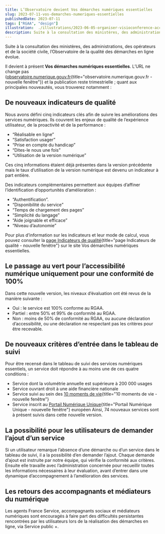 ```yaml
---
title: L’Observatoire devient Vos démarches numériques essentielles
slug: 2023-07-11-vos-demarches-numeriques-essentielles
publishedDate: 2023-07-11
tags: ["RGAA", "design"]
illustration:  ./illustrations/2023-06-05-organiser-visioconference-accessible.png
description: Suite à la consultation des ministères, des administrations, des opérateurs et de la société civile, l’Observatoire de la qualité des démarches en ligne évolue.
---
```


<p class="fr-text--lead">Suite à la consultation des ministères, des administrations, des opérateurs et de la société civile, l’Observatoire de la qualité des démarches en ligne évolue.</p>

Il devient à présent **Vos démarches numériques essentielles**. L’URL ne change pas ([observatoire.numerique.gouv.fr](https://observatoire.numerique.gouv.fr){title="observatoire.numerique.gouv.fr - nouvelle fenêtre"}) et la publication reste trimestrielle ; quant aux principales nouveautés, vous trouverez notamment : 

## De nouveaux indicateurs de qualité

Nous avons défini cinq indicateurs clés afin de suivre les améliorations des services numériques. Ils couvrent les enjeux de qualité de l’expérience utilisateur, de la proactivité et de la performance :  
* “Réalisable en ligne”
* “Satisfaction usager” 
* “Prise en compte du handicap”
* “Dites-le nous une fois”
* “Utilisation de la version numérique”

Ces cinq informations étaient déjà présentes dans la version précédente mais le taux d’utilisation de la version numérique est devenu un indicateur à part entière.

Des indicateurs complémentaires permettent aux équipes d’affiner l’identification d’opportunités d’amélioration :  
* “Authentification”.
* “Disponibilité du service”
* “Temps de chargement des pages”
* “Simplicité du langage”
* “Aide joignable et efficace”
* “Niveau d’autonomie”
 
Pour plus d’information sur les indicateurs et leur mode de calcul, vous pouvez consulter la [page Indicateurs de qualité](https://observatoire.numerique.gouv.fr/Aide/Observatoire?tab=indicators){title="page Indicateurs de qualité - nouvelle fenêtre"} sur le site Vos démarches numériques essentielles.

## Le passage au vert pour l’accessibilité numérique uniquement pour une conformité de 100%

Dans cette nouvelle version, les niveaux d’évaluation ont été revus de la manière suivante : 
* <span class="fr-badge fr-badge--success fr-badge--no-icon">Oui</span> : le service est 100% conforme au RGAA.
* <span class="fr-badge fr-badge--warning fr-badge--no-icon">Partiel</span> : entre 50% et 99% de conformité au RGAA.
* <span class="fr-badge fr-badge--new fr-badge--no-icon">Non</span> : moins de 50% de conformité au RGAA, ou aucune déclaration d’accessibilité, ou une déclaration ne respectant pas les critères pour être recevable.

## De nouveaux critères d’entrée dans le tableau de suivi

Pour être recensé dans le tableau de suivi des services numériques essentiels, un service doit répondre à au moins une de ces quatre conditions : 
* Service dont la volumétrie annuelle est supérieure à 200 000 usages
* Service ouvrant droit à une aide financière nationale 
* Service suivi au sein des [10 moments de vie](https://www.modernisation.gouv.fr/presse/7e-comite-interministeriel-de-la-transformation-publique-citp-des-services-publics-au-rendez){title="10 moments de vie - nouvelle fenêtre"}
* Service inscrit au [Portail Numérique Unique](https://eur-lex.europa.eu/legal-content/FR/TXT/HTML/?uri=CELEX:32018R1724){title="Portail Numérique Unique - nouevelle fenêtre"} européen
Ainsi, 74 nouveaux services sont à présent suivis dans cette nouvelle version.

## La possibilité pour les utilisateurs de demander l’ajout d’un service

Si un utilisateur remarque l’absence d’une démarche ou d’un service dans le tableau de suivi, il a la possibilité d’en demander l’ajout. Chaque demande d’ajout est instruite par notre équipe, qui vérifie la conformité aux critères. Ensuite elle travaille avec l’administration concernée pour recueillir toutes les informations nécessaires à leur évaluation, avant d’entrer dans une dynamique d’accompagnement à l’amélioration des services.

## Les retours des accompagnants et médiateurs du numérique

Les agents France Service, accompagnants sociaux et médiateurs numériques sont encouragés à faire part des difficultés persistantes rencontrées par les utilisateurs lors de la réalisation des démarches en ligne, via Service public +.

